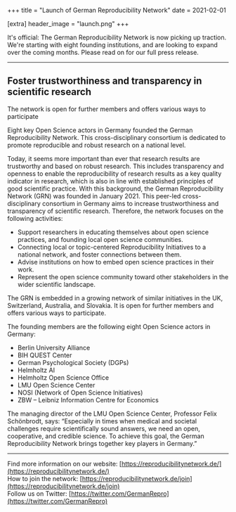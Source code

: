 +++
title = "Launch of German Reproducibility Network"
date = 2021-02-01

[extra]
header_image = "launch.png"
+++

It's official: The German Reproducibility Network is now picking up traction. We're starting with eight founding institutions, and are looking to expand over the coming months. Please read on for our full press release.

<!-- more -->

----

## Foster trustworthiness and transparency in scientific research

<p class="lead">The network is open for further members and offers various ways to participate</p>

Eight key Open Science actors in Germany founded the German Reproducibility Network. This cross-disciplinary consortium is dedicated to promote reproducible and robust research on a national level.

Today, it seems more important than ever that research results are trustworthy and based on robust research. This includes transparency and openness to enable the reproducibility of research results as a key quality indicator in research, which is also in line with established principles of good scientific practice. With this background, the German Reproducibility Network (GRN) was founded in January 2021. This peer-led cross-disciplinary consortium in Germany aims to increase trustworthiness and transparency of scientific research. Therefore, the network focuses on the following activities:

* Support researchers in educating themselves about open science practices, and founding local open science communities.
* Connecting local or topic-centered Reproducibility Initiatives to a national network, and foster connections between them.
* Advise institutions on how to embed open science practices in their work.
* Represent the open science community toward other stakeholders in the wider scientific landscape.

The GRN is embedded in a growing network of similar initiatives in the UK, Switzerland, Australia, and Slovakia. It is open for further members and offers various ways to participate.

The founding members are the following eight Open Science actors in Germany:
* Berlin University Alliance
* BIH QUEST Center
* German Psychological Society (DGPs)
* Helmholtz AI
* Helmholtz Open Science Office
* LMU Open Science Center
* NOSI (Network of Open Science Initiatives)
* ZBW – Leibniz Information Centre for Economics

The managing director of the LMU Open Science Center, Professor Felix Schönbrodt, says: “Especially in times when medical and societal challenges require scientifically sound answers, we need an open, cooperative, and credible science. To achieve this goal, the German Reproducibility Network brings together key players in Germany.”

----

Find more information on our website: [https://reproducibilitynetwork.de/](https://reproducibilitynetwork.de/)<br>
How to join the network: [https://reproducibilitynetwork.de/join](https://reproducibilitynetwork.de/join)<br>
Follow us on Twitter: [https://twitter.com/GermanRepro](https://twitter.com/GermanRepro)<br>
